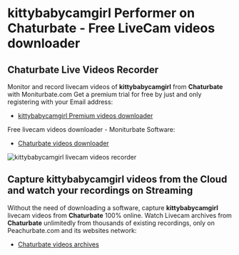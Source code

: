 # kittybabycamgirl Performer on Chaturbate - Free LiveCam videos downloader

## Chaturbate Live Videos Recorder

Monitor and record livecam videos of **kittybabycamgirl** from **Chaturbate** with Moniturbate.com
Get a premium trial for free by just and only registering with your Email address:
* [kittybabycamgirl Premium videos downloader](https://moniturbate.com/request-demo-licence-key.html)

Free livecam videos downloader - Moniturbate Software:
* [Chaturbate videos downloader](https://moniturbate.com/moniturbate-download-software.html)

![kittybabycamgirl livecam videos recorder](https://peachurnet.com/templates/moniturbate-software.png)


## Capture kittybabycamgirl videos from the Cloud and watch your recordings on Streaming

Without the need of downloading a software, capture **kittybabycamgirl** livecam videos from **Chaturbate** 100% online.
Watch Livecam archives from **Chaturbate** unlimitedly from thousands of existing recordings, only on Peachurbate.com and its websites network:
* [Chaturbate videos archives](https://peachurnet.com/)